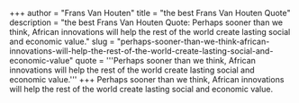 +++
author = "Frans Van Houten"
title = "the best Frans Van Houten Quote"
description = "the best Frans Van Houten Quote: Perhaps sooner than we think, African innovations will help the rest of the world create lasting social and economic value."
slug = "perhaps-sooner-than-we-think-african-innovations-will-help-the-rest-of-the-world-create-lasting-social-and-economic-value"
quote = '''Perhaps sooner than we think, African innovations will help the rest of the world create lasting social and economic value.'''
+++
Perhaps sooner than we think, African innovations will help the rest of the world create lasting social and economic value.
